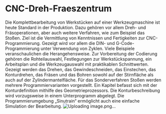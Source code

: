# CNC-Dreh-Fraeszentrum

Die Komplettbearbeitung von Werkstücken auf einer Werkzeugmaschine ist heute Standard in der Produktion. Dazu gehören vor allem Dreh- und Fräsoperationen, aber auch weitere Verfahren, wie zum Beispiel das Stoßen. Ziel ist die Vermittlung von Kenntnissen und Fertigkeiten zur CNC-Programmierung. Gezeigt wird vor allem die DIN- und G-Code-Programmierung unter Verwendung von Zyklen.
Viele Beispiele veranschaulichen die Herangehensweise. Zur Vorbereitung der Codierung gehören die Rohteilauswahl, Festlegungen zur Werkstückspannung, ein Arbeitsplan und die Werkzeugauswahl mit praktikablen Schnittwerten.
Gezeigt werden das Drehen, das Gewindeschneiden, das Einstechen, das Konturdrehen, das Fräsen und das Bohren sowohl auf der Stirnfläche als auch auf der Zylindermantelfläche. Für das Sonderverfahren Stoßen werden mehrere Programmiervarianten vorgestellt.
Ein Kapitel befasst sich mit der Konturdefinition mithilfe des Geometrieprozessors. Die Konturbeschreibung wird vorzugsweise in einem Unterprogramm abgelegt.
Die Programmierumgebung „Sinutrain“ ermöglicht auch eine einfache Simulation der Bearbeitung.
![Uploading image.png…]()


